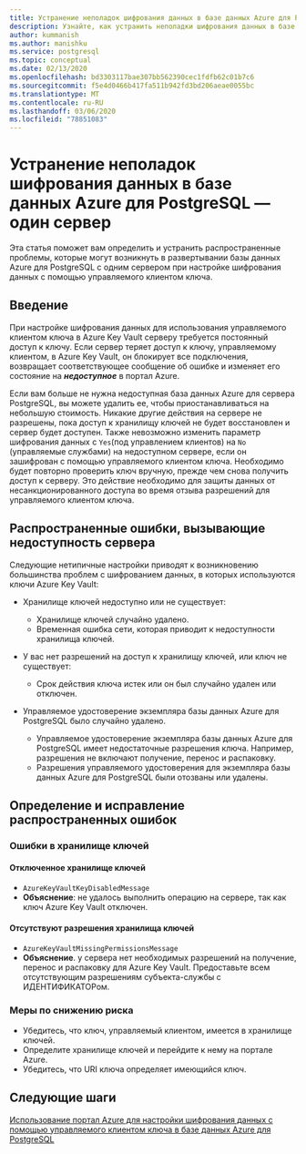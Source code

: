 ```yaml
---
title: Устранение неполадок шифрования данных в базе данных Azure для PostgreSQL — один сервер
description: Узнайте, как устранить неполадки шифрования данных в базе данных Azure для PostgreSQL — один сервер.
author: kummanish
ms.author: manishku
ms.service: postgresql
ms.topic: conceptual
ms.date: 02/13/2020
ms.openlocfilehash: bd3303117bae307bb562390cec1fdfb62c01b7c6
ms.sourcegitcommit: f5e4d0466b417fa511b942fd3bd206aeae0055bc
ms.translationtype: MT
ms.contentlocale: ru-RU
ms.lasthandoff: 03/06/2020
ms.locfileid: "78851083"
---
```

# <a name="troubleshoot-data-encryption-in-azure-database-for-postgresql---single-server"></a>Устранение неполадок шифрования данных в базе данных Azure для PostgreSQL — один сервер

Эта статья поможет вам определить и устранить распространенные проблемы, которые могут возникнуть в развертывании базы данных Azure для PostgreSQL с одним сервером при настройке шифрования данных с помощью управляемого клиентом ключа.

## <a name="introduction"></a>Введение

При настройке шифрования данных для использования управляемого клиентом ключа в Azure Key Vault серверу требуется постоянный доступ к ключу. Если сервер теряет доступ к ключу, управляемому клиентом, в Azure Key Vault, он блокирует все подключения, возвращает соответствующее сообщение об ошибке и изменяет его состояние на ***недоступное*** в портал Azure.

Если вам больше не нужна недоступная база данных Azure для сервера PostgreSQL, вы можете удалить ее, чтобы приостанавливаться на небольшую стоимость. Никакие другие действия на сервере не разрешены, пока доступ к хранилищу ключей не будет восстановлен и сервер будет доступен. Также невозможно изменить параметр шифрования данных с `Yes`(под управлением клиентов) на `No` (управляемые службами) на недоступном сервере, если он зашифрован с помощью управляемого клиентом ключа. Необходимо будет повторно проверить ключ вручную, прежде чем снова получить доступ к серверу. Это действие необходимо для защиты данных от несанкционированного доступа во время отзыва разрешений для управляемого клиентом ключа.

## <a name="common-errors-causing-server-to-become-inaccessible"></a>Распространенные ошибки, вызывающие недоступность сервера

Следующие нетипичные настройки приводят к возникновению большинства проблем с шифрованием данных, в которых используются ключи Azure Key Vault:

- Хранилище ключей недоступно или не существует:
  - Хранилище ключей случайно удалено.
  - Временная ошибка сети, которая приводит к недоступности хранилища ключей.

- У вас нет разрешений на доступ к хранилищу ключей, или ключ не существует:
  - Срок действия ключа истек или он был случайно удален или отключен.
- Управляемое удостоверение экземпляра базы данных Azure для PostgreSQL было случайно удалено.
  - Управляемое удостоверение экземпляра базы данных Azure для PostgreSQL имеет недостаточные разрешения ключа. Например, разрешения не включают получение, перенос и распаковку.
  - Разрешения управляемого удостоверения для экземпляра базы данных Azure для PostgreSQL были отозваны или удалены.

## <a name="identify-and-resolve-common-errors"></a>Определение и исправление распространенных ошибок

### <a name="errors-on-the-key-vault"></a>Ошибки в хранилище ключей

#### <a name="disabled-key-vault"></a>Отключенное хранилище ключей

- `AzureKeyVaultKeyDisabledMessage`
- **Объяснение**: не удалось выполнить операцию на сервере, так как ключ Azure Key Vault отключен.

#### <a name="missing-key-vault-permissions"></a>Отсутствуют разрешения хранилища ключей

- `AzureKeyVaultMissingPermissionsMessage`
- **Объяснение**. у сервера нет необходимых разрешений на получение, перенос и распаковку для Azure Key Vault. Предоставьте всем отсутствующим разрешениям субъекта-службы с ИДЕНТИФИКАТОРом.

### <a name="mitigation"></a>Меры по снижению риска

- Убедитесь, что ключ, управляемый клиентом, имеется в хранилище ключей.
- Определите хранилище ключей и перейдите к нему на портале Azure.
- Убедитесь, что URI ключа определяет имеющийся ключ.

## <a name="next-steps"></a>Следующие шаги

[Использование портал Azure для настройки шифрования данных с помощью управляемого клиентом ключа в базе данных Azure для PostgreSQL](howto-data-encryption-portal.md)
